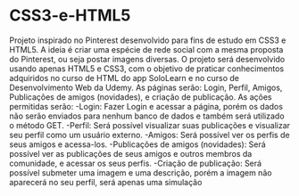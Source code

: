 # CSS3-e-HTML5

Projeto inspirado no Pinterest desenvolvido para fins de estudo em CSS3 e HTML5. 
A ideia é criar uma espécie de rede social com a mesma proposta do Pinterest, ou seja postar imagens diversas.
O projeto será desenvolvido usando apenas HTML5 e CSS3, com o objetivo de praticar conhecimentos adquiridos no curso de HTML do app SoloLearn e no curso de Desenvolvimento Web da Udemy.
As páginas serão: Login, Perfil, Amigos, Publicações de amigos (novidades), e criação de publicação.
As ações permitidas serão:
-Login:
  Fazer Login e acessar a página, porém os dados não serão enviados para nenhum banco de dados e também será utilizado o método GET.
 -Perfil:
  Será possível visualizar suas publicações e visualizar seu perfil como um usuário externo.
 -Amigos:
  Será possível ver os perfis de seus amigos e acessa-los.
 -Publicações de amigos (novidades):
  Será possível ver as publicações de seus amigos e outros membros da comunidade, e acessar os seus perfis.
 -Criação de publicação:
  Será possível submeter uma imagem e uma descrição, porém a imagem não aparecerá no seu perfil, será apenas uma simulação
  
